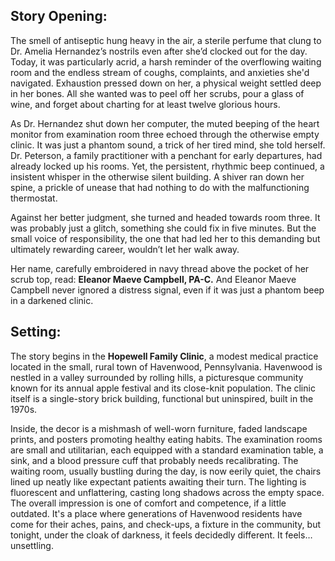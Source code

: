 ## Story Opening:

The smell of antiseptic hung heavy in the air, a sterile perfume that clung to Dr. Amelia Hernandez’s nostrils even after she’d clocked out for the day. Today, it was particularly acrid, a harsh reminder of the overflowing waiting room and the endless stream of coughs, complaints, and anxieties she'd navigated. Exhaustion pressed down on her, a physical weight settled deep in her bones. All she wanted was to peel off her scrubs, pour a glass of wine, and forget about charting for at least twelve glorious hours.

As Dr. Hernandez shut down her computer, the muted beeping of the heart monitor from examination room three echoed through the otherwise empty clinic. It was just a phantom sound, a trick of her tired mind, she told herself. Dr. Peterson, a family practitioner with a penchant for early departures, had already locked up his rooms. Yet, the persistent, rhythmic beep continued, a insistent whisper in the otherwise silent building. A shiver ran down her spine, a prickle of unease that had nothing to do with the malfunctioning thermostat.

Against her better judgment, she turned and headed towards room three. It was probably just a glitch, something she could fix in five minutes. But the small voice of responsibility, the one that had led her to this demanding but ultimately rewarding career, wouldn’t let her walk away. 

Her name, carefully embroidered in navy thread above the pocket of her scrub top, read: **Eleanor Maeve Campbell, PA-C.** And Eleanor Maeve Campbell never ignored a distress signal, even if it was just a phantom beep in a darkened clinic.

## Setting:

The story begins in the **Hopewell Family Clinic**, a modest medical practice located in the small, rural town of Havenwood, Pennsylvania. Havenwood is nestled in a valley surrounded by rolling hills, a picturesque community known for its annual apple festival and its close-knit population. The clinic itself is a single-story brick building, functional but uninspired, built in the 1970s. 

Inside, the decor is a mishmash of well-worn furniture, faded landscape prints, and posters promoting healthy eating habits. The examination rooms are small and utilitarian, each equipped with a standard examination table, a sink, and a blood pressure cuff that probably needs recalibrating. The waiting room, usually bustling during the day, is now eerily quiet, the chairs lined up neatly like expectant patients awaiting their turn. The lighting is fluorescent and unflattering, casting long shadows across the empty space. The overall impression is one of comfort and competence, if a little outdated. It's a place where generations of Havenwood residents have come for their aches, pains, and check-ups, a fixture in the community, but tonight, under the cloak of darkness, it feels decidedly different. It feels…unsettling.
